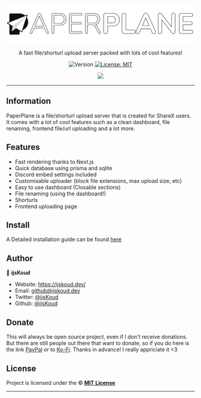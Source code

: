 <div align="center">
    <img src="apps/web/public/logo/text.png" width="500px" />
    <!-- <h1>PaperPlane</h1> -->
  
  <p>A fast file/shorturl upload server packed with lots of cool features!</p>
  
  <p align="center">
    <img alt="Version" src="https://img.shields.io/badge/version-3.1.7-blue.svg" />
    <a href="/LICENSE" target="_blank">
      <img alt="License: MIT" src="https://img.shields.io/badge/License-MIT-yellow.svg" />
    </a>
  </p>

  <a href="https://ijskoud.dev/discord" target="_blank">
    <img src="https://ijskoud.dev/discord/banner" />
  </a>
</div>

---

## Information

PaperPlane is a file/shorturl upload server that is created for ShareX users. It comes with a lot of cool features such as a clean dashboard, file renaming, frontend file/url uploading and a lot more.

## Features

-   Fast rendering thanks to Next.js
-   Quick database using prisma and sqlite
-   Discord embed settings included
-   Customisable uploader (block file extensions, max upload size, etc)
-   Easy to use dashboard (Closable sections)
-   File renaming (using the dashboard!)
-   Shorturls
-   Frontend uploading page

## Install

A Detailed installation guide can be found [here](https://paperplane.ijskoud.dev)

## Author

👤 **ijsKoud**

-   Website: https://ijskoud.dev/
-   Email: <github@ijskoud.dev>
-   Twitter: [@ijsKoud](https://twitter.com/ijs_Koud)
-   Github: [@ijsKoud](https://github.com/ijsKoud)

## Donate

This will always be open source project, even if I don't receive donations. But there are still people out there that want to donate, so if you do here is the link [PayPal](https://paypal.me/daangamesdg) or to [Ko-Fi](https://ijskoud.dev/kofi). Thanks in advance! I really appriciate it <3

## License

Project is licensed under the © [**MIT License**](/LICENSE)

---
